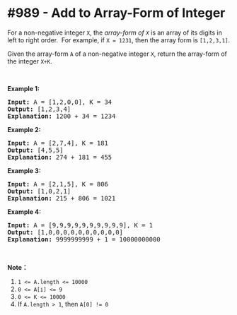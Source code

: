 # \#989 - Add to Array-Form of Integer
<p>For a non-negative integer <code>X</code>, the&nbsp;<em>array-form of <code>X</code></em>&nbsp;is an array of its digits in left to right order.&nbsp; For example, if <code>X = 1231</code>, then the array form is&nbsp;<code>[1,2,3,1]</code>.</p>

<p>Given the array-form <code>A</code> of a non-negative&nbsp;integer <code>X</code>, return the array-form of the integer <code>X+K</code>.</p>

<p>&nbsp;</p>

<ol>
</ol>

<div>
<p><strong>Example 1:</strong></p>

<pre>
<strong>Input: </strong>A = <span id="example-input-1-1">[1,2,0,0]</span>, K = 34
<strong>Output: </strong><span id="example-output-1">[1,2,3,4]</span>
<strong>Explanation: </strong>1200 + 34 = 1234
</pre>

<div>
<p><strong>Example 2:</strong></p>

<pre>
<strong>Input: </strong>A = <span id="example-input-2-1">[2,7,4]</span>, K = <span id="example-input-2-2">181</span>
<strong>Output: </strong><span id="example-output-2">[4,5,5]</span>
<strong>Explanation: </strong>274 + 181 = 455
</pre>

<div>
<p><strong>Example 3:</strong></p>

<pre>
<strong>Input: </strong>A = <span id="example-input-3-1">[2,1,5]</span>, K = <span id="example-input-3-2">806</span>
<strong>Output: </strong><span id="example-output-3">[1,0,2,1]</span>
<strong>Explanation: </strong>215 + 806 = 1021
</pre>

<div>
<p><strong>Example 4:</strong></p>

<pre>
<strong>Input: </strong>A = <span id="example-input-4-1">[9,9,9,9,9,9,9,9,9,9]</span>, K = <span id="example-input-4-2">1</span>
<strong>Output: </strong><span id="example-output-4">[1,0,0,0,0,0,0,0,0,0,0]</span>
<strong>Explanation: </strong>9999999999 + 1 = 10000000000
</pre>

<p>&nbsp;</p>

<p><strong>Note：</strong></p>

<ol>
	<li><code>1 &lt;= A.length &lt;= 10000</code></li>
	<li><code>0 &lt;= A[i] &lt;= 9</code></li>
	<li><code>0 &lt;= K &lt;= 10000</code></li>
	<li>If <code>A.length &gt; 1</code>, then <code>A[0] != 0</code></li>
</ol>
</div>
</div>
</div>
</div>